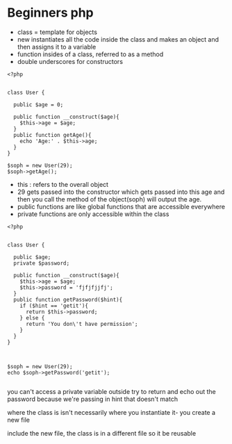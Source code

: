 # Beginners php

- class = template for objects
- new instantiates all the code inside the class and makes an object and then assigns it to a variable
- function insides of a class, referred to as a method
- double underscores for constructors

```
<?php


class User {

  public $age = 0;

  public function __construct($age){
    $this->age = $age;
  }
  public function getAge(){
    echo 'Age:' . $this->age;
  }
}

$soph = new User(29);
$soph->getAge();
```
- this : refers to the overall object
- 29 gets passed into the constructor which gets passed into this age and then you call the method of the object(soph) will output the age.
- public functions are like global functions that are accessible everywhere
- private functions are only accessible within the class


```
<?php


class User {

  public $age;
  private $password;

  public function __construct($age){
    $this->age = $age;
    $this->password = 'fjfjfjjfj';
  }
  public function getPassword($hint){
    if ($hint == 'getit'){
      return $this->password;
    } else {
      return 'You don\'t have permission';
    }
  }
}



$soph = new User(29);
echo $soph->getPassword('getit');


```
you can't access a private variable outside
try to return and echo out the password because we're passing in hint that doesn't match

where the class is isn't necessarily where you instantiate it- you create a new file

include the new file, the class is in a different file so it be reusable
